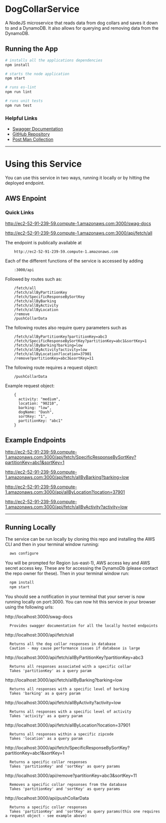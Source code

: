 # DogCollarService
A NodeJS microservice that reads data from dog collars and saves it down to and  a DynamoDB. It also allows for querying and removing data from the DynamoDB.

## Running the App
```bash
# installs all the applications dependencies
npm install
```
```bash
# starts the node application
npm start
```

```bash
# runs es-lint
npm run lint
```

```bash
# runs unit tests
npm run test
```

### Helpful Links
* [Swagger Documentation](http://ec2-52-91-239-59.compute-1.amazonaws.com:3000/swag-docs)
* [GitHub Repository](https://github.com/RoryConnolly/DogCollarService)
* [Post Man Collection](./documentation/DogCollar.postmanCollection.json)

-----

# Using this Service

You can use this service in two ways, running it locally or by hitting the deployed endpoint.

## AWS Enpoint

### Quick Links

http://ec2-52-91-239-59.compute-1.amazonaws.com:3000/swag-docs

http://ec2-52-91-239-59.compute-1.amazonaws.com:3000/api/fetch/all

The endpoint is publically available at

        http://ec2-52-91-239-59.compute-1.amazonaws.com

Each of the different functions of the service is accessed by adding

        :3000/api

Followed by routes such as:

        /fetch/all
        /fetch/allByPartitionKey
        /fetch/SpecificResponseBySortKey
        /fetch/allByBarking
        /fetch/allByActivity
        /fetch/allByLocation
        /remove
        /pushCollarData


  The following routes also require query parameters such as

        /fetch/allByPartitionKey?partitionKey=abc3
        /fetch/SpecificResponseBySortKey?partitionKey=abc1&sortKey=1
        /fetch/allByBarking?barking=low
        /fetch/allByActivity?activity=low
        /fetch/allByLocation?location=37901
        /remove?partitionKey=abc3&sortKey=11

  The following route requires a request object:

        /pushCollarData


  Example request object:

        {
          activity: "medium",
          location: "90210",
          barking: "low",
          dogName: "Dash",
          sortKey: "1",
          partitionKey: "abc1"
        }

## Example Endpoints

http://ec2-52-91-239-59.compute-1.amazonaws.com:3000/api/fetch/SpecificResponseBySortKey?partitionKey=abc1&sortKey=1

http://ec2-52-91-239-59.compute-1.amazonaws.com:3000/api/fetch/allByBarking?barking=low

http://ec2-52-91-239-59.compute-1.amazonaws.com:3000/api/allByLocation?location=37901

http://ec2-52-91-239-59.compute-1.amazonaws.com:3000/api/fetch/allByActivity?activity=low

----------
## Running Locally

The service can be run locally by cloning this repo and installing the AWS CLI and then in your terminal window running:
```bash
  aws configure
```
You will be prompted for Region (us-east-1), AWS access key and AWS secret access key. These are for accessing the DynamoDb (please contact the repo owner for these).
Then in your terminal window run:

```bash
  npm install
  npm start
```

You should see a notification in your terminal that your server is now running locally on port:3000. You can now hit this service in your browser using the following urls:

http://localhost:3000/swag-docs   

      Provides swagger documentation for all the locally hosted endpoints

http://localhost:3000/api/fetch/all  

      Returns all the dog collar responses in database
      Caution - may cause performance issues if database is large

http://localhost:3000/api/fetch/allByPartitionKey?partitionKey=abc3   

      Returns all responses associated with a specific collar
      Takes 'partitionKey' as a query param

http://localhost:3000/api/fetch/allByBarking?barking=low  

      Returns all responses with a specific level of barking
      Takes 'barking' as a query param

http://localhost:3000/api/fetch/allByActivity?activity=low   

      Returns all responses with a specific level of activity
      Takes 'activity' as a query param

http://localhost:3000/api/fetch/allByLocation?location=37901  

      Returns all responses within a specific zipcode
      Takes 'location' as a query param

http://localhost:3000/api/fetch/SpecificResponseBySortKey?partitionKey=abc1&sortKey=1  

      Returns a specific collar responses
      Takes 'partitionKey' and 'sortKey' as query params

http://localhost:3000/api/remove?partitionKey=abc3&sortKey=11  

      Removes a specific collar repsonses from the database
      Takes 'partitionKey' and 'sortKey' as query params

http://localhost:3000/api/pushCollarData  

      Returns a specific collar responses
      Takes 'partitionKey' and 'sortKey' as query params(this one requires a request object - see example above)



